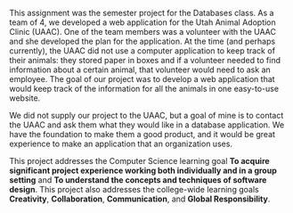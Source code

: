 This assignment was the semester project for the Databases class. As a team of 4, we developed a web application for the Utah Animal Adoption Clinic (UAAC). One of the team members was a volunteer with the UAAC and she developed the plan for the application. At the time (and perhaps currently), the UAAC did not use a computer application to keep track of their animals: they stored paper in boxes and if a volunteer needed to find information about a certain animal, that volunteer would need to ask an employee. The goal of our project was to develop a web application that would keep track of the information for all the animals in one easy-to-use website.

We did not supply our project to the UAAC, but a goal of mine is to contact the UAAC and ask them what they would like in a database application. We have the foundation to make them a good product, and it would be great experience to make an application that an organization uses.

This project addresses the Computer Science learning goal **To acquire significant project experience working both individually and in a group setting** and **To understand the concepts and techniques of software design**.	This project also addresses the college-wide learning goals **Creativity**, **Collaboration**, **Communication**, and **Global Responsibility**.
